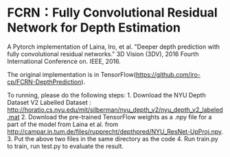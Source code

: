 # FCRN：Fully Convolutional Residual Network for Depth Estimation
A Pytorch implementation of Laina, Iro, et al. "Deeper depth prediction with fully convolutional residual networks." 3D Vision (3DV), 2016 Fourth International Conference on. IEEE, 2016.

The original implementation is in TensorFlow(https://github.com/iro-cp/FCRN-DepthPrediction).

To running, please do the following steps:
 	1. Download the NYU Depth Dataset V2 Labelled Dataset : http://horatio.cs.nyu.edu/mit/silberman/nyu_depth_v2/nyu_depth_v2_labeled.mat
	2. Download the pre-trained TensorFlow weights as a .npy file for a part of the model from Laina et al. from http://campar.in.tum.de/files/rupprecht/depthpred/NYU_ResNet-UpProj.npy.
	3. Put the above two files in the same directory as the code
	4. Run train.py to train, run test.py to evaluate the result.
	
	
